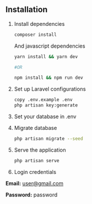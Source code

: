 ## Installation
1. Install dependencies
    ```bash
    composer install
    ```
    And javascript dependencies
    ```bash
    yarn install && yarn dev

    #OR

    npm install && npm run dev
    ```

2. Set up Laravel configurations
    ```bash
    copy .env.example .env
    php artisan key:generate
    ```

3. Set your database in .env

4. Migrate database
    ```bash
    php artisan migrate --seed
    ```

5. Serve the application
    ```bash
    php artisan serve
    ```

6. Login credentials

**Email:** user@gmail.com

**Password:** password
